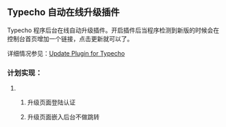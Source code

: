 ## Typecho 自动在线升级插件

Typecho
程序后台在线自动升级插件。开启插件后当程序检测到新版的时候会在控制台首页增加一个链接，点击更新就可以了。

详细情况参见：[Update Plugin for Typecho][]

### 计划实现：

1.  1.  升级页面登陆认证

    2.  升级页面嵌入后台不做跳转

  [Update Plugin for Typecho]: http://imnerd.org/update-plugin-for-typecho.html
